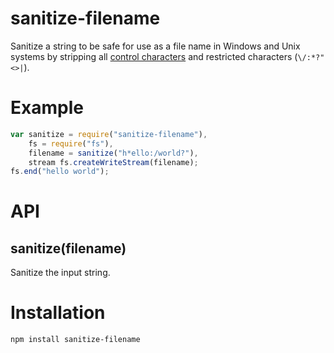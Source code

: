 # sanitize-filename

Sanitize a string to be safe for use as a file name in Windows and Unix
systems by stripping all [control
characters](http://en.wikipedia.org/wiki/C0_and_C1_control_codes) and
restricted characters (`\/:*?"<>|`).

# Example

```js
var sanitize = require("sanitize-filename"),
	fs = require("fs"),
	filename = sanitize("h*ello:/world?"),
	stream fs.createWriteStream(filename);
fs.end("hello world");
```

# API

## sanitize(filename)

Sanitize the input string.

# Installation

```
npm install sanitize-filename
```
